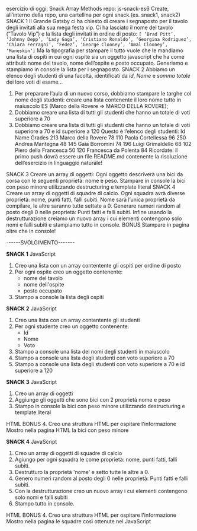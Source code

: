 esercizio di oggi: Snack Array Methods
repo: js-snack-es6
Create, all’interno della repo, una cartellina per ogni snack.(es. snack1, snack2)
SNACK 1
Il Grande Gatsby ci ha chiesto di creare i segnaposto per il tavolo degli invitati alla sua mega festa vip.
Ci ha lasciato il nome del tavolo (“Tavolo Vip”) e la lista degli invitati in ordine di posto: `[ ‘Brad Pitt’, ‘Johnny Depp’, ‘Lady Gaga’, ‘Cristiano Ronaldo’, ‘Georgina Rodriguez’, ‘Chiara Ferragni’, ‘Fedez’, ‘George Clooney’, ‘Amal Clooney’, ‘Maneskin’]`
Ma la tipografia per stampare il tutto vuole che le mandiamo una lista di ospiti in cui ogni ospite sia un oggetto javascript che ha come attributi: nome del tavolo, nome dell’ospite e posto occupato.
Generiamo e stampiamo in console la lista per i segnaposto.
SNACK 2
Abbiamo un elenco degli studenti di una facoltà, identificati da _id_, _Nome_ e _somma totale_ dei loro voti di esame...
1. Per preparare l’aula di un nuovo corso, dobbiamo stampare le targhe col nome degli studenti: creare una lista contenente il loro nome tutto in maiuscolo
ES (Marco della Rovere => MARCO DELLA ROVERE);
2. Dobbiamo creare una lista di tutti gli studenti che hanno un totale di voti superiore a 70
3. Dobbiamo creare una lista di tutti gli studenti che hanno un totale di voti superiore a 70 e id superiore a 120
Questo è l’elenco degli studenti:
Id  Name                Grades
213 Marco della Rovere      78
110 Paola Cortellessa       96
250 Andrea Mantegna         48
145 Gaia Borromini          74
196 Luigi Grimaldello       68
102 Piero della Francesca   50
120 Francesca da Polenta    84
Ricordate: il primo push dovrà essere un file README.md contenente la risoluzione dell’esercizio in linguaggio naturale!

SNACK 3
Creare un array di oggetti:
Ogni oggetto descriverà una bici da corsa con le seguenti proprietà: nome e peso.
Stampare in console la bici con peso minore utilizzando destructuring e template literal
SNACK 4
Creare un array di oggetti di squadre di calcio. Ogni squadra avrà diverse proprietà: nome, punti fatti, falli subiti.
Nome sarà l’unica proprietà da compilare, le altre saranno tutte settate a 0.
Generare numeri random al posto degli 0 nelle proprietà: Punti fatti e falli subiti.
Infine usando la destrutturazione creiamo un nuovo array i cui elementi contengono solo nomi e falli subiti e stampiamo tutto in console.
BONUS
Stampare in pagina oltre che in console!

------SVOLGIMENTO-------

**SNACK 1**
JavaScript
1. Creo una lista con un array contentente gli ospiti per ordine di posto
2. Per ogni ospite creo un oggetto contenente:
    - nome del tavolo
    - nome dell'ospite
    - posto occupato
3. Stampo a console la lista degli ospiti

**SNACK 2**
JavaScript
1. Creo una lista con un array contentente gli studenti
2. Per ogni studente creo un oggetto contenente:
   - Id
   - Nome
   - Voto
3. Stampo a console una lista dei nomi degli studenti in maiuscolo
4. Stampo a console una lista degli studenti con voto superiore a 70
5. Stampo a console una lista degli studenti con voto superiore a 70 e id superiore a 120

**SNACK 3**
JavaScript
1. Creo un array di oggetti
2. Aggiungo gli oggetti che sono bici con 2 proprietà nome e peso
3. Stampo in console la bici con peso minore utilizzando destructuring e template literal

HTML
BONUS
4. Creo una struttura HTML per ospitare l'informazione
Mostro nella pagina HTML la bici con peso minore

**SNACK 4**
JavaScript
1. Creo un array di oggetti di squadre di calcio
2. Agiungo  per ogni squadra le come proprietà:
   nome, punti fatti, falli subiti.
3. Destrutturo la proprietà 'nome' e setto tutte le altre  a 0.
4. Genero numeri random al posto degli 0 nelle proprietà: Punti fatti e falli subiti.
5. Con la destrutturazione creo un nuovo array i cui elementi contengono solo nomi e falli subiti 
6. Stampo tutto in console.

HTML
BONUS
4. Creo una struttura HTML per ospitare l'informazione
Mostro nella pagina le squadre così ottenute nel JavaScript